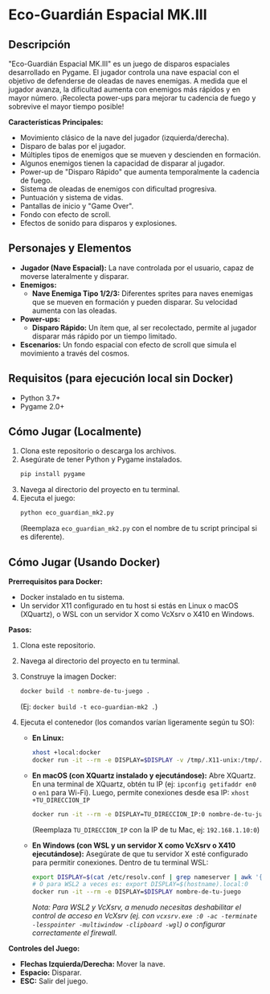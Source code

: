 # Eco-Guardián Espacial MK.III

## Descripción
"Eco-Guardián Espacial MK.III" es un juego de disparos espaciales desarrollado en Pygame. El jugador controla una nave espacial con el objetivo de defenderse de oleadas de naves enemigas. A medida que el jugador avanza, la dificultad aumenta con enemigos más rápidos y en mayor número. ¡Recolecta power-ups para mejorar tu cadencia de fuego y sobrevive el mayor tiempo posible!

**Características Principales:**
*   Movimiento clásico de la nave del jugador (izquierda/derecha).
*   Disparo de balas por el jugador.
*   Múltiples tipos de enemigos que se mueven y descienden en formación.
*   Algunos enemigos tienen la capacidad de disparar al jugador.
*   Power-up de "Disparo Rápido" que aumenta temporalmente la cadencia de fuego.
*   Sistema de oleadas de enemigos con dificultad progresiva.
*   Puntuación y sistema de vidas.
*   Pantallas de inicio y "Game Over".
*   Fondo con efecto de scroll.
*   Efectos de sonido para disparos y explosiones.

## Personajes y Elementos

*   **Jugador (Nave Espacial):** La nave controlada por el usuario, capaz de moverse lateralmente y disparar.
*   **Enemigos:**
    *   **Nave Enemiga Tipo 1/2/3:** Diferentes sprites para naves enemigas que se mueven en formación y pueden disparar. Su velocidad aumenta con las oleadas.
*   **Power-ups:**
    *   **Disparo Rápido:** Un ítem que, al ser recolectado, permite al jugador disparar más rápido por un tiempo limitado.
*   **Escenarios:** Un fondo espacial con efecto de scroll que simula el movimiento a través del cosmos.

## Requisitos (para ejecución local sin Docker)
*   Python 3.7+
*   Pygame 2.0+

## Cómo Jugar (Localmente)
1.  Clona este repositorio o descarga los archivos.
2.  Asegúrate de tener Python y Pygame instalados.
    ```bash
    pip install pygame
    ```
3.  Navega al directorio del proyecto en tu terminal.
4.  Ejecuta el juego:
    ```bash
    python eco_guardian_mk2.py
    ```
    (Reemplaza `eco_guardian_mk2.py` con el nombre de tu script principal si es diferente).

## Cómo Jugar (Usando Docker)

**Prerrequisitos para Docker:**
*   Docker instalado en tu sistema.
*   Un servidor X11 configurado en tu host si estás en Linux o macOS (XQuartz), o WSL con un servidor X como VcXsrv o X410 en Windows.

**Pasos:**
1.  Clona este repositorio.
2.  Navega al directorio del proyecto en tu terminal.
3.  Construye la imagen Docker:
    ```bash
    docker build -t nombre-de-tu-juego .
    ```
    (Ej: `docker build -t eco-guardian-mk2 .`)

4.  Ejecuta el contenedor (los comandos varían ligeramente según tu SO):

    *   **En Linux:**
        ```bash
        xhost +local:docker
        docker run -it --rm -e DISPLAY=$DISPLAY -v /tmp/.X11-unix:/tmp/.X11-unix nombre-de-tu-juego
        ```

    *   **En macOS (con XQuartz instalado y ejecutándose):**
        Abre XQuartz. En una terminal de XQuartz, obtén tu IP (ej: `ipconfig getifaddr en0` o `en1` para Wi-Fi).
        Luego, permite conexiones desde esa IP: `xhost +TU_DIRECCION_IP`
        ```bash
        docker run -it --rm -e DISPLAY=TU_DIRECCION_IP:0 nombre-de-tu-juego
        ```
        (Reemplaza `TU_DIRECCION_IP` con la IP de tu Mac, ej: `192.168.1.10:0`)

    *   **En Windows (con WSL y un servidor X como VcXsrv o X410 ejecutándose):**
        Asegúrate de que tu servidor X esté configurado para permitir conexiones.
        Dentro de tu terminal WSL:
        ```bash
        export DISPLAY=$(cat /etc/resolv.conf | grep nameserver | awk '{print $2}'):0.0 
        # O para WSL2 a veces es: export DISPLAY=$(hostname).local:0
        docker run -it --rm -e DISPLAY=$DISPLAY nombre-de-tu-juego
        ```
        *Nota: Para WSL2 y VcXsrv, a menudo necesitas deshabilitar el control de acceso en VcXsrv (ej. con `vcxsrv.exe :0 -ac -terminate -lesspointer -multiwindow -clipboard -wgl`) o configurar correctamente el firewall.*

**Controles del Juego:**
*   **Flechas Izquierda/Derecha:** Mover la nave.
*   **Espacio:** Disparar.
*   **ESC:** Salir del juego.
